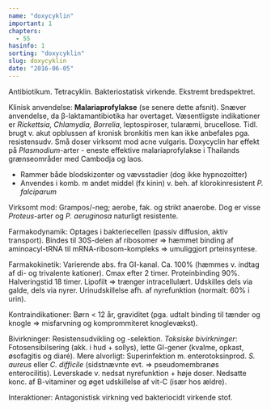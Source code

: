 ```yaml
---
name: "doxycyklin"
important: 1
chapters:
  - 55
hasinfo: 1
sorting: "doxycyklin"
slug: doxycyklin
date: "2016-06-05"
---
```


Antibiotikum. Tetracyklin. Bakteriostatisk virkende. Ekstremt bredspektret.

Klinisk anvendelse: <b>Malariaprofylakse</b> (se senere dette afsnit). Snæver
anvendelse, da β-laktamantibiotika har overtaget. Væsentligste indikationer er
<em>Rickettsia, Chlamydia, Borrelia</em>, leptospiroser, tularæmi, brucellose.
Tidl. brugt v. akut opblussen af kronisk bronkitis men kan ikke anbefales pga.
resistensudv. Små doser virksomt mod acne vulgaris. Doxycyclin har effekt på
<em>Plasmodium</em>-arter - eneste effektive malariaprofylakse i Thailands
grænseområder med Cambodja og laos.<ul><li>Rammer både blodskizonter og
vævsstadier (dog ikke hypnozoitter)</li><li>Anvendes i komb. m andet middel (fx
kinin) v. beh. af klorokinresistent <em>P. falciparum</em></li></ul>

Virksomt mod: Grampos/-neg; aerobe, fak. og strikt anaerobe. Dog er visse
<em>Proteus</em>-arter og <em>P. aeruginosa</em> naturligt resistente.

Farmakodynamik: Optages i bakteriecellen (passiv diffusion, aktiv transport).
Bindes til 30S-delen af ribosomer => hæmmet binding af aminoacyl-tRNA til
mRNA-ribosom-kompleks => umuliggjort prteinsyntese.

Farmakokinetik: Varierende abs. fra GI-kanal. Ca. 100% (hæmmes v. indtag af di-
og trivalente kationer). Cmax efter 2 timer. Proteinbinding 90%. Halveringstid
18 timer. Lipofilt => trænger intracellulært. Udskilles dels via galde, dels via
nyrer. Urinudskillelse afh. af nyrefunktion (normalt: 60% i urin).

Kontraindikationer: Børn < 12 år, graviditet (pga. udtalt binding til tænder og
knogle => misfarvning og komprommiteret knoglevækst).

Bivirkninger: Resistensudvikling og -selektion. <em>Toksiske bivirkninger</em>:
Fotosensibilsering (akk. i hud + sollys), lette GI-gener (kvalme, opkast,
øsofagitis og diaré). Mere alvorligt: Superinfektion m. enterotoksinprod. <em>S.
aureus</em> eller <em>C. difficile</em> (sidstnævnte evt. => pseudomembranøs
enterocilitis). Leverskade v. nedsat nyrefunktion + høje doser. Nedsatte konc.
af B-vitaminer og øget udskillelse af vit-C (især hos ældre).

Interaktioner: Antagonistisk virkning ved bakteriocidt virkende stof.
